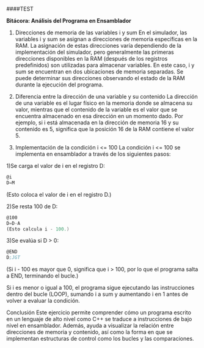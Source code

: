 ####TEST

**Bitácora: Análisis del Programa en Ensamblador**

1. Direcciones de memoria de las variables i y sum
En el simulador, las variables i y sum se asignan a direcciones de memoria específicas en la RAM. La asignación de estas direcciones varía dependiendo de la implementación del simulador, pero generalmente las primeras direcciones disponibles en la RAM (después de los registros predefinidos) son utilizadas para almacenar variables. En este caso, i y sum se encuentran en dos ubicaciones de memoria separadas. Se puede determinar sus direcciones observando el estado de la RAM durante la ejecución del programa.

2. Diferencia entre la dirección de una variable y su contenido
La dirección de una variable es el lugar físico en la memoria donde se almacena su valor, mientras que el contenido de la variable es el valor que se encuentra almacenado en esa dirección en un momento dado. Por ejemplo, si i está almacenada en la dirección de memoria 16 y su contenido es 5, significa que la posición 16 de la RAM contiene el valor 5.

3. Implementación de la condición i <= 100
La condición i <= 100 se implementa en ensamblador a través de los siguientes pasos:

1)Se carga el valor de i en el registro D:

```asm
@i
D=M
```

(Esto coloca el valor de i en el registro D.)

2)Se resta 100 de D:
```asm
@100
D=D-A
(Esto calcula i - 100.)
```
3)Se evalúa si D > 0:
```asm
@END
D;JGT
```
(Si i - 100 es mayor que 0, significa que i > 100, por lo que el programa salta a END, terminando el bucle.)

Si i es menor o igual a 100, el programa sigue ejecutando las instrucciones dentro del bucle (LOOP), sumando i a sum y aumentando i en 1 antes de volver a evaluar la condición.

Conclusión
Este ejercicio permite comprender cómo un programa escrito en un lenguaje de alto nivel como C++ se traduce a instrucciones de bajo nivel en ensamblador. Además, ayuda a visualizar la relación entre direcciones de memoria y contenido, así como la forma en que se implementan estructuras de control como los bucles y las comparaciones.

